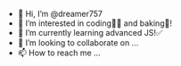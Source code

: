 - 👋 Hi, I’m @dreamer757
- 👀 I’m interested in coding👩‍💻 and baking🧁!
- 🌱 I’m currently learning advanced JS!✅
- 💞️ I’m looking to collaborate on ...
- 📫 How to reach me ...

<!---
dreamer757/dreamer757 is a ✨ special ✨ repository because its `README.md` (this file) appears on your GitHub profile.
You can click the Preview link to take a look at your changes.
--->
